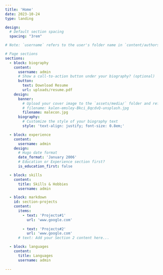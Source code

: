```yaml
---
title: 'Home'
date: 2023-10-24
type: landing

design:
  # Default section spacing
  spacing: "3rem"

# Note: `username` refers to the user's folder name in `content/authors/`

# Page sections
sections:
  - block: biography
    content:
      username: admin
      # Show a call-to-action button under your biography? (optional)
      button:
        text: Download Resume
        url: uploads/resume.pdf
    design:
      banner:
        # Upload your cover image to the `assets/media/` folder and reference it here
        # filename: kalen-emsley-Bkci_8qcdvQ-unsplash.jpg
        filename: malecon.jpg
      biography:
        # Customize the style of your biography text
        style: 'text-align: justify; font-size: 0.8em;'

  - block: experience
    content:
      username: admin
    design:
      # Hugo date format
      date_format: 'January 2006'
      # Education or Experience section first?
      is_education_first: false

  - block: skills
    content:
      title: Skills & Hobbies
      username: admin

  - block: markdown
    id: section-projects
    content:
      items:
        - text: 'Projects#1'
          url: 'www.google.com'
          
        - text: 'Projects#2'
          url: 'www.google.com'
      # text: Add your Section 2 content here...

  - block: languages
    content:
      title: Languages
      username: admin
 
---
```

